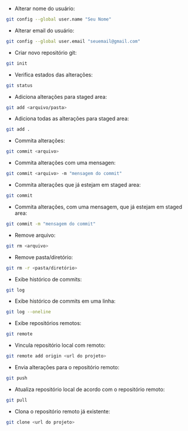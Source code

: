 - Alterar nome do usuário:

```sh
git config --global user.name "Seu Nome"
```

- Alterar email do usuário:

```sh
git config --global user.email "seuemail@gmail.com"
```

- Criar novo repositório git:

```sh
git init
```

- Verifica estados das alterações:

```sh
git status
```

- Adiciona alterações para staged area:

```sh
git add <arquivo/pasta>
```

- Adiciona todas as alterações para staged area:

```sh
git add .
```

- Commita alterações:

```sh
git commit <arquivo>
```

- Commita alterações com uma mensagen:

```sh
git commit <arquivo> -m "mensagem do commit"
```

- Commita alterações que já estejam em staged area:

```sh
git commit
```

- Commita alterações, com uma mensagem, que já estejam em staged area:

```sh
git commit -m "mensagem do commit"
```

- Remove arquivo: 

```sh
git rm <arquivo>
```

- Remove pasta/diretório:

```sh
git rm -r <pasta/diretório>
```

- Exibe histórico de commits:

```sh
git log
```

- Exibe histórico de commits em uma linha:

```sh
git log --oneline
```

- Exibe repositórios remotos:

```sh
git remote
```

- Vincula repositório local com remoto:

```sh
git remote add origin <url do projeto>
```

- Envia alterações para o repositório remoto:

```sh
git push
```

- Atualiza repositório local de acordo com o repositório remoto:

```sh
git pull
```

- Clona o repositório remoto já existente:

```sh
git clone <url do projeto>
```
